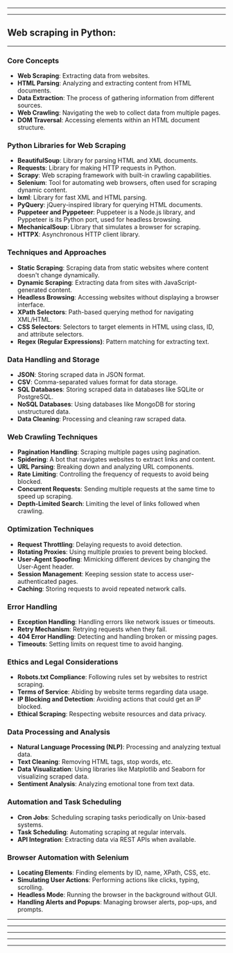 




---
---

## Web scraping in Python:

---

### **Core Concepts**
- **Web Scraping**: Extracting data from websites.
- **HTML Parsing**: Analyzing and extracting content from HTML documents.
- **Data Extraction**: The process of gathering information from different sources.
- **Web Crawling**: Navigating the web to collect data from multiple pages.
- **DOM Traversal**: Accessing elements within an HTML document structure.

### **Python Libraries for Web Scraping**
- **BeautifulSoup**: Library for parsing HTML and XML documents.
- **Requests**: Library for making HTTP requests in Python.
- **Scrapy**: Web scraping framework with built-in crawling capabilities.
- **Selenium**: Tool for automating web browsers, often used for scraping dynamic content.
- **lxml**: Library for fast XML and HTML parsing.
- **PyQuery**: jQuery-inspired library for querying HTML documents.
- **Puppeteer and Pyppeteer**: Puppeteer is a Node.js library, and Pyppeteer is its Python port, used for headless browsing.
- **MechanicalSoup**: Library that simulates a browser for scraping.
- **HTTPX**: Asynchronous HTTP client library.

### **Techniques and Approaches**
- **Static Scraping**: Scraping data from static websites where content doesn't change dynamically.
- **Dynamic Scraping**: Extracting data from sites with JavaScript-generated content.
- **Headless Browsing**: Accessing websites without displaying a browser interface.
- **XPath Selectors**: Path-based querying method for navigating XML/HTML.
- **CSS Selectors**: Selectors to target elements in HTML using class, ID, and attribute selectors.
- **Regex (Regular Expressions)**: Pattern matching for extracting text.

### **Data Handling and Storage**
- **JSON**: Storing scraped data in JSON format.
- **CSV**: Comma-separated values format for data storage.
- **SQL Databases**: Storing scraped data in databases like SQLite or PostgreSQL.
- **NoSQL Databases**: Using databases like MongoDB for storing unstructured data.
- **Data Cleaning**: Processing and cleaning raw scraped data.

### **Web Crawling Techniques**
- **Pagination Handling**: Scraping multiple pages using pagination.
- **Spidering**: A bot that navigates websites to extract links and content.
- **URL Parsing**: Breaking down and analyzing URL components.
- **Rate Limiting**: Controlling the frequency of requests to avoid being blocked.
- **Concurrent Requests**: Sending multiple requests at the same time to speed up scraping.
- **Depth-Limited Search**: Limiting the level of links followed when crawling.

### **Optimization Techniques**
- **Request Throttling**: Delaying requests to avoid detection.
- **Rotating Proxies**: Using multiple proxies to prevent being blocked.
- **User-Agent Spoofing**: Mimicking different devices by changing the User-Agent header.
- **Session Management**: Keeping session state to access user-authenticated pages.
- **Caching**: Storing requests to avoid repeated network calls.

### **Error Handling**
- **Exception Handling**: Handling errors like network issues or timeouts.
- **Retry Mechanism**: Retrying requests when they fail.
- **404 Error Handling**: Detecting and handling broken or missing pages.
- **Timeouts**: Setting limits on request time to avoid hanging.

### **Ethics and Legal Considerations**
- **Robots.txt Compliance**: Following rules set by websites to restrict scraping.
- **Terms of Service**: Abiding by website terms regarding data usage.
- **IP Blocking and Detection**: Avoiding actions that could get an IP blocked.
- **Ethical Scraping**: Respecting website resources and data privacy.

### **Data Processing and Analysis**
- **Natural Language Processing (NLP)**: Processing and analyzing textual data.
- **Text Cleaning**: Removing HTML tags, stop words, etc.
- **Data Visualization**: Using libraries like Matplotlib and Seaborn for visualizing scraped data.
- **Sentiment Analysis**: Analyzing emotional tone from text data.

### **Automation and Task Scheduling**
- **Cron Jobs**: Scheduling scraping tasks periodically on Unix-based systems.
- **Task Scheduling**: Automating scraping at regular intervals.
- **API Integration**: Extracting data via REST APIs when available.

### **Browser Automation with Selenium**
- **Locating Elements**: Finding elements by ID, name, XPath, CSS, etc.
- **Simulating User Actions**: Performing actions like clicks, typing, scrolling.
- **Headless Mode**: Running the browser in the background without GUI.
- **Handling Alerts and Popups**: Managing browser alerts, pop-ups, and prompts.

---


---
---



---

---
